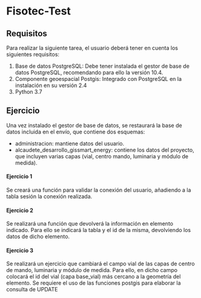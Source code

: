# Fisotec-Test


## Requisitos
Para realizar la siguiente tarea, el usuario deberá tener en cuenta los siguientes
requisitos:
1. Base de datos PostgreSQL: Debe tener instalada el gestor de base de datos
PostgreSQL, recomendando para ello la versión 10.4.
2. Componente geoespacial Postgis: Integrado con PostgreSQL en la instalación en su
versión 2.4
3. Python 3.7

## Ejercicio
Una vez instalado el gestor de base de datos, se restaurará la base de datos incluida en
el envío, que contiene dos esquemas:
- administracion: mantiene datos del usuario.
- alcaudete_desarrollo_gissmart_energy: contiene los datos del proyecto, que incluyen
varias capas (vial, centro mando, luminaria y módulo de medida).


#### Ejercicio 1

Se creará una función para validar la conexión del usuario, añadiendo a la tabla sesión
la conexión realizada.


#### Ejercicio 2

Se realizará una función que devolverá la información en elemento indicado. Para ello
se indicará la tabla y el id de la misma, devolviendo los datos de dicho elemento.

#### Ejercicio 3

Se realizará un ejercicio que cambiará el campo vial de las capas de centro de mando,
luminaria y módulo de medida.
Para ello, en dicho campo colocará el id del vial (capa base_vial) más cercano a la
geometría del elemento.
Se requiere el uso de las funciones postgis para elaborar la consulta de UPDATE